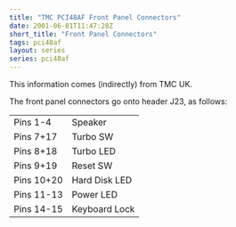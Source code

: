 ```yaml
---
title: "TMC PCI48AF Front Panel Connectors"
date: 2001-06-01T11:47:28Z
short_title: "Front Panel Connectors"
tags: pci48af
layout: series
series: pci48af
---
```


<p>This information comes (indirectly) from TMC UK.
</p>

<p>The front panel connectors go onto header J23, as follows:

<table>
<tr><td>Pins 1-4</td><td>Speaker</td></tr>
<tr><td>Pins 7+17</td><td>Turbo SW</td></tr>
<tr><td>Pins 8+18</td><td>Turbo LED</td></tr>
<tr><td>Pins 9+19</td><td>Reset SW</td></tr>
<tr><td>Pins 10+20</td><td>Hard Disk LED</td></tr>
<tr><td>Pins 11-13</td><td>Power LED</td></tr>
<tr><td>Pins 14-15</td><td>Keyboard Lock</td></tr>
</table>
</p>
